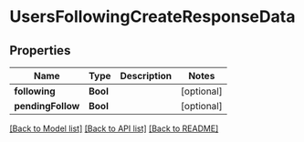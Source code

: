 # UsersFollowingCreateResponseData

## Properties
Name | Type | Description | Notes
------------ | ------------- | ------------- | -------------
**following** | **Bool** |  | [optional] 
**pendingFollow** | **Bool** |  | [optional] 

[[Back to Model list]](../README.md#documentation-for-models) [[Back to API list]](../README.md#documentation-for-api-endpoints) [[Back to README]](../README.md)


